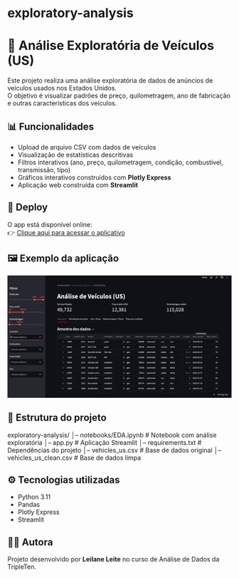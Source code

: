 # exploratory-analysis
# 🚗 Análise Exploratória de Veículos (US)

Este projeto realiza uma análise exploratória de dados de anúncios de veículos usados nos Estados Unidos.  
O objetivo é visualizar padrões de preço, quilometragem, ano de fabricação e outras características dos veículos.

## 📊 Funcionalidades
- Upload de arquivo CSV com dados de veículos  
- Visualização de estatísticas descritivas  
- Filtros interativos (ano, preço, quilometragem, condição, combustível, transmissão, tipo)  
- Gráficos interativos construídos com **Plotly Express**  
- Aplicação web construída com **Streamlit**  

## 🚀 Deploy
O app está disponível online:  
👉 [Clique aqui para acessar o aplicativo](https://exploratory-analysis-vehicles.streamlit.app)

## 🖼️ Exemplo da aplicação
![Interface do App](imagens/interface.png)  

## 📂 Estrutura do projeto
exploratory-analysis/
│– notebooks/EDA.ipynb     # Notebook com análise exploratória
│– app.py                   # Aplicação Streamlit
│– requirements.txt         # Dependências do projeto
│– vehicles_us.csv          # Base de dados original
│– vehicles_us_clean.csv    # Base de dados limpa

## ⚙️ Tecnologias utilizadas
- Python 3.11  
- Pandas  
- Plotly Express  
- Streamlit  

## 👩‍💻 Autora
Projeto desenvolvido por **Leilane Leite** no curso de Análise de Dados da TripleTen.
